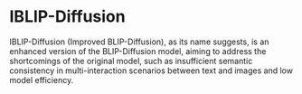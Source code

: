 # IBLIP-Diffusion
IBLIP-Diffusion (Improved BLIP-Diffusion), as its name suggests, is an enhanced version of the BLIP-Diffusion model, aiming to address the shortcomings of the original model, such as insufficient semantic consistency in multi-interaction scenarios between text and images and low model efficiency.
